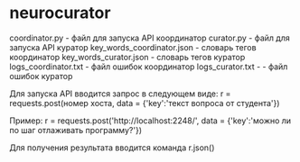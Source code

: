 # neurocurator

coordinator.py - файл для запуска API координатор
curator.py - файл для запуска API куратор
key_words_coordinator.json - словарь тегов координатор
key_words_curator.json - словарь тегов куратор
logs_coordinator.txt - файл ошибок координатор
logs_curator.txt - - файл ошибок куратор

Для запуска API вводится запрос в следующем виде:
r = requests.post(номер хоста, data = {'key':'текст вопроса от студента'})

Пример: r = requests.post('http://localhost:2248/', data = {'key':'можно ли по шаг отлаживать программу?'})

Для получения результата вводится команда r.json()
